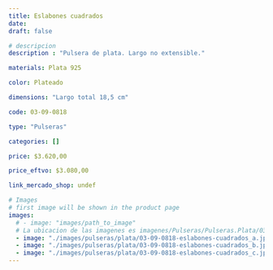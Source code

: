 ```yaml
---
title: Eslabones cuadrados
date: 
draft: false

# descripcion
description : "Pulsera de plata. Largo no extensible."

materials: Plata 925

color: Plateado

dimensions: "Largo total 18,5 cm"

code: 03-09-0818

type: "Pulseras"

categories: []

price: $3.620,00

price_eftvo: $3.080,00

link_mercado_shop: undef

# Images
# first image will be shown in the product page
images:
  # - image: "images/path_to_image"
  # La ubicacion de las imagenes es imagenes/Pulseras/Pulseras.Plata/03-09-0818-eslabones-cuadrados
  - image: "./images/pulseras/plata/03-09-0818-eslabones-cuadrados_a.jpg"
  - image: "./images/pulseras/plata/03-09-0818-eslabones-cuadrados_b.jpg"
  - image: "./images/pulseras/plata/03-09-0818-eslabones-cuadrados_c.jpg"
---
```

